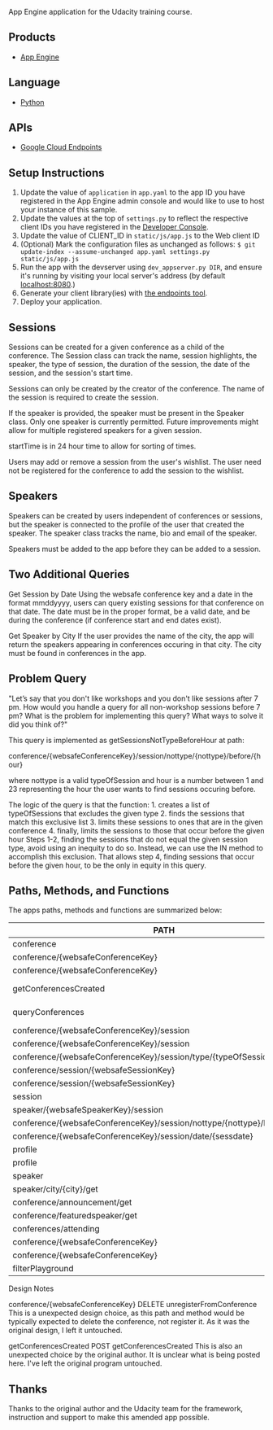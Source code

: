 App Engine application for the Udacity training course.

## Products
- [App Engine][1]

## Language
- [Python][2]

## APIs
- [Google Cloud Endpoints][3]

## Setup Instructions
1. Update the value of `application` in `app.yaml` to the app ID you
   have registered in the App Engine admin console and would like to use to host
   your instance of this sample.
1. Update the values at the top of `settings.py` to
   reflect the respective client IDs you have registered in the
   [Developer Console][4].
1. Update the value of CLIENT_ID in `static/js/app.js` to the Web client ID
1. (Optional) Mark the configuration files as unchanged as follows:
   `$ git update-index --assume-unchanged app.yaml settings.py static/js/app.js`
1. Run the app with the devserver using `dev_appserver.py DIR`, and ensure it's running by visiting
   your local server's address (by default [localhost:8080][5].)
1. Generate your client library(ies) with [the endpoints tool][6].
1. Deploy your application.

## Sessions
Sessions can be created for a given conference as a child of the conference. The Session class can track the name, session highlights, the speaker, the type of session, the duration of the session, the date of the session, and the session's start time.

Sessions can only be created by the creator of the conference. The name of the session is required to create the session. 

If the speaker is provided, the speaker must be present in the Speaker class. Only one speaker is currently permitted. Future improvements might allow for multiple registered speakers for a given session.

startTime is in 24 hour time to allow for sorting of times.

Users may add or remove a session from the user's wishlist. The user need not be registered for the conference to add the session to the wishlist.

## Speakers
Speakers can be created by users independent of conferences or sessions, but the speaker is connected to the profile of the user that created the speaker. The speaker class tracks the name, bio and email of the speaker.

Speakers must be added to the app before they can be added to a session.

## Two Additional Queries

Get Session by Date
Using the websafe conference key and a date in the format mmddyyyy, users can query existing sessions for that conference on that date. The date must be in the proper format, be a valid date, and be during the conference (if conference start and end dates exist).

Get Speaker by City
If the user provides the name of the city, the app will return the speakers appearing in conferences occuring in that city. The city must be found in conferences in the app.

## Problem Query
"Let’s say that you don't like workshops and you don't like sessions after 7 pm. How would you handle a query for all non-workshop sessions before 7 pm? What is the problem for implementing this query? What ways to solve it did you think of?"

This query is implemented as getSessionsNotTypeBeforeHour at path:

conference/{websafeConferenceKey}/session/nottype/{nottype}/before/{hour}

where nottype is a valid typeOfSession and hour is a number between 1 and 23 representing the hour the user wants to find sessions occuring before.

The logic of the query is that the function:
	1. creates a list  of typeOfSessions that excludes the given type
	2. finds the sessions that match this exclusive list
	3. limits these sessions to ones that are in the given conference
	4. finally, limits the sessions to those that occur before the given hour
Steps 1-2, finding the sessions that do not equal the given session type, avoid using an inequity to do so. Instead, we can use the IN method to accomplish this exclusion. That allows step 4, finding sessions that occur before the given hour, to be the only in equity in this query.

## Paths, Methods, and Functions

The apps paths, methods and functions are summarized below:

PATH | HTTP | Function
---- | ---- | --------
conference | POS | createConference
conference/{websafeConferenceKey} | PUT | updateConference
conference/{websafeConferenceKey} | GET | getConference
getConferencesCreated | POST	getConferencesCreated
queryConferences | POST	queryConferences
conference/{websafeConferenceKey}/session | GET | etConferenceSessions
conference/{websafeConferenceKey}/session | POST | createSession
conference/{websafeConferenceKey}/session/type/{typeOfSession} | GET | getConferenceSessionsByType
conference/session/{websafeSessionKey} | POST | addSessionToWishlist
conference/session/{websafeSessionKey} | DELETE | deleteSessionInWishlist
session | GET | getSessionsInWishlist
speaker/{websafeSpeakerKey}/session | GET | getSessionsBySpeaker
conference/{websafeConferenceKey}/session/nottype/{nottype}/before/{hour} | GET | getSessionsNotTypeBeforeHour
conference/{websafeConferenceKey}/session/date/{sessdate} | GET | getSessionsByDate
profile | GET | getProfile
profile | POST | saveProfile
speaker | POST | createSpeaker
speaker/city/{city}/get | GET | getSpeakerByCity
conference/announcement/get | GET | getAnnouncement
conference/featuredspeaker/get | GET | getFeaturedSpeaker
conferences/attending | GET | getConferencesToAttend
conference/{websafeConferenceKey} | POST | registerForConference
conference/{websafeConferenceKey} | DELETE | unregisterFromConference
filterPlayground | GET | filterPlayground

Design Notes

conference/{websafeConferenceKey}		DELETE 	unregisterFromConference
This is a unexpected design choice, as this path and method would be typically expected to delete the conference, not register it. As it was the original design, I left it untouched.

getConferencesCreated					POST	getConferencesCreated
This is also an unexpected choice by the original author. It is unclear what is being posted here. I've left the original program untouched.

## Thanks

Thanks to the original author and the Udacity team for the framework, instruction and support to make this amended app possible.

[1]: https://developers.google.com/appengine
[2]: http://python.org
[3]: https://developers.google.com/appengine/docs/python/endpoints/
[4]: https://console.developers.google.com/
[5]: https://localhost:8080/
[6]: https://developers.google.com/appengine/docs/python/endpoints/endpoints_tool
